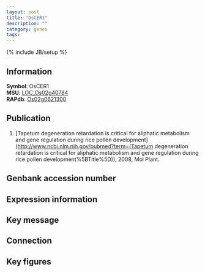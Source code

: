 ```yaml
---
layout: post
title: "OsCER1"
description: ""
category: genes
tags: 
---
```

{% include JB/setup %}

## Information
__Symbol__: OsCER1  
__MSU__: [LOC_Os02g40784](http://rice.plantbiology.msu.edu/cgi-bin/ORF_infopage.cgi?orf=LOC_Os02g40784)  
__RAPdb__: [Os02g0621300](http://rapdb.dna.affrc.go.jp/viewer/gbrowse_details/irgsp1?name=Os02g0621300)  

## Publication
1. [Tapetum degeneration retardation is critical for aliphatic metabolism and gene regulation during rice pollen development](http://www.ncbi.nlm.nih.gov/pubmed?term=(Tapetum degeneration retardation is critical for aliphatic metabolism and gene regulation during rice pollen development%5BTitle%5D)), 2008, Mol Plant.

## Genbank accession number

## Expression information

## Key message

## Connection

## Key figures


